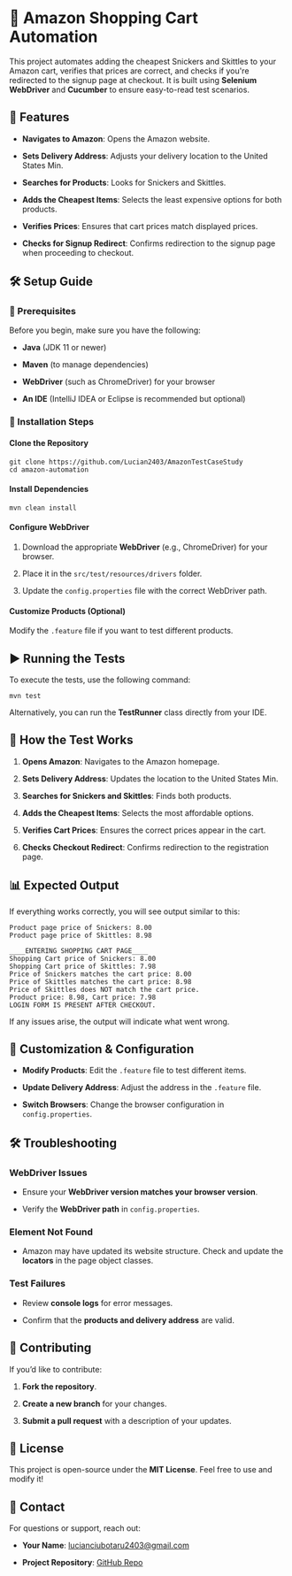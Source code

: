 🛒 Amazon Shopping Cart Automation
==================================

This project automates adding the cheapest Snickers and Skittles to your Amazon cart, verifies that prices are correct, and checks if you're redirected to the signup page at checkout. It is built using **Selenium WebDriver** and **Cucumber** to ensure easy-to-read test scenarios.

🚀 Features
-----------

*   **Navigates to Amazon**: Opens the Amazon website.
    
*   **Sets Delivery Address**: Adjusts your delivery location to the United States Min.
    
*   **Searches for Products**: Looks for Snickers and Skittles.
    
*   **Adds the Cheapest Items**: Selects the least expensive options for both products.
    
*   **Verifies Prices**: Ensures that cart prices match displayed prices.
    
*   **Checks for Signup Redirect**: Confirms redirection to the signup page when proceeding to checkout.
    

🛠 Setup Guide
--------------

### 🔹 Prerequisites

Before you begin, make sure you have the following:

*   **Java** (JDK 11 or newer)
    
*   **Maven** (to manage dependencies)
    
*   **WebDriver** (such as ChromeDriver) for your browser
    
*   **An IDE** (IntelliJ IDEA or Eclipse is recommended but optional)
    

### 🔹 Installation Steps

#### Clone the Repository

    git clone https://github.com/Lucian2403/AmazonTestCaseStudy
    cd amazon-automation

#### Install Dependencies

    mvn clean install

#### Configure WebDriver

1.  Download the appropriate **WebDriver** (e.g., ChromeDriver) for your browser.
    
2.  Place it in the `src/test/resources/drivers` folder.
    
3.  Update the `config.properties` file with the correct WebDriver path.
    

#### Customize Products (Optional)

Modify the `.feature` file if you want to test different products.

▶️ Running the Tests
--------------------

To execute the tests, use the following command:

    mvn test

Alternatively, you can run the **TestRunner** class directly from your IDE.

📌 How the Test Works
---------------------

1.  **Opens Amazon**: Navigates to the Amazon homepage.
    
2.  **Sets Delivery Address**: Updates the location to the United States Min.
    
3.  **Searches for Snickers and Skittles**: Finds both products.
    
4.  **Adds the Cheapest Items**: Selects the most affordable options.
    
5.  **Verifies Cart Prices**: Ensures the correct prices appear in the cart.
    
6.  **Checks Checkout Redirect**: Confirms redirection to the registration page.
    

📊 Expected Output
------------------

If everything works correctly, you will see output similar to this:

    Product page price of Snickers: 8.00
    Product page price of Skittles: 8.98

    ____ENTERING SHOPPING CART PAGE____
    Shopping Cart price of Snickers: 8.00
    Shopping Cart price of Skittles: 7.98
    Price of Snickers matches the cart price: 8.00
    Price of Skittles matches the cart price: 8.98
    Price of Skittles does NOT match the cart price. 
    Product price: 8.98, Cart price: 7.98
    LOGIN FORM IS PRESENT AFTER CHECKOUT.

If any issues arise, the output will indicate what went wrong.

🔧 Customization & Configuration
--------------------------------

*   **Modify Products**: Edit the `.feature` file to test different items.
    
*   **Update Delivery Address**: Adjust the address in the `.feature` file.
    
*   **Switch Browsers**: Change the browser configuration in `config.properties`.
    

🛠 Troubleshooting
------------------

### WebDriver Issues

*   Ensure your **WebDriver version matches your browser version**.
    
*   Verify the **WebDriver path** in `config.properties`.
    

### Element Not Found

*   Amazon may have updated its website structure. Check and update the **locators** in the page object classes.
    

### Test Failures

*   Review **console logs** for error messages.
    
*   Confirm that the **products and delivery address** are valid.
    

🤝 Contributing
---------------

If you’d like to contribute:

1.  **Fork the repository**.
    
2.  **Create a new branch** for your changes.
    
3.  **Submit a pull request** with a description of your updates.
    

📜 License
----------

This project is open-source under the **MIT License**. Feel free to use and modify it!

📩 Contact
----------

For questions or support, reach out:

*   **Your Name**: lucianciubotaru2403@gmail.com
    
*   **Project Repository**: [GitHub Repo](https://github.com/Lucian2403/AmazonTestCaseStudy)
